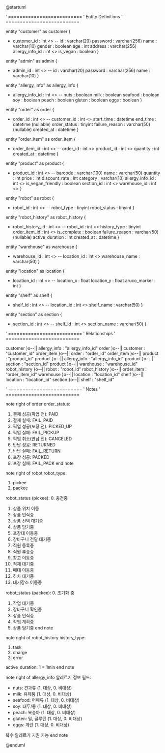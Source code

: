 @startuml

' ==========================
'  Entity Definitions
' ==========================

entity "customer" as customer {
  * customer_id : int <<PK>>
  --
  id : varchar(20)
  password : varchar(256)
  name : varchar(10)
  gender : boolean
  age : int
  address : varchar(256)
  allergy_info_id : int <<FK>>
  is_vegan : boolean
}

entity "admin" as admin {
  * admin_id : int <<PK>>
  --
  id : varchar(20)
  password : varchar(256)
  name : varchar(10)
}

entity "allergy_info" as allergy_info {
  * allergy_info_id : int <<PK>>
  --
  nuts : boolean
  milk : boolean
  seafood : boolean
  soy : boolean
  peach : boolean
  gluten : boolean
  eggs : boolean
}

entity "order" as order {
  * order_id : int <<PK>>
  --
  customer_id : int <<FK>>
  start_time : datetime
  end_time : datetime (nullable)
  order_status : tinyint
  failure_reason : varchar(50) (nullable)
  created_at : datetime
}

entity "order_item" as order_item {
  * order_item_id : int <<PK>>
  --
  order_id : int <<FK>>
  product_id : int <<FK>>
  quantity : int
  created_at : datetime
}

entity "product" as product {
  * product_id : int <<PK>>
  --
  barcode : varchar(100)
  name : varchar(50)
  quantity : int
  price : int
  discount_rate : int
  category : varchar(10)
  allergy_info_id : int <<FK>>
  is_vegan_friendly : boolean
  section_id : int <<FK>>
  warehouse_id : int <<FK>>
}

entity "robot" as robot {
  * robot_id : int <<PK>>
  --
  robot_type : tinyint
  robot_status : tinyint
}

entity "robot_history" as robot_history {
  * robot_history_id : int <<PK>>
  --
  robot_id : int <<FK>>
  history_type : tinyint
  order_item_id : int <<FK>>
  is_complete : boolean
  failure_reason : varchar(50) (nullable)
  active_duration : int
  created_at : datetime
}

entity "warehouse" as warehouse {
  * warehouse_id : int <<PK>>
  --
  location_id : int <<FK>>
  warehouse_name : varchar(50)
}

entity "location" as location {
  * location_id : int <<PK>>
  --
  location_x : float
  location_y : float
  aruco_marker : int
}

entity "shelf" as shelf {
  * shelf_id : int <<PK>>
  --
  location_id : int <<FK>>
  shelf_name : varchar(50)
}

entity "section" as section {
  * section_id : int <<PK>>
  --
  shelf_id : int <<FK>>
  section_name : varchar(50)
}

' ==========================
'  Relationships
' ==========================

customer }o--|| allergy_info : "allergy_info_id"
order }o--|| customer : "customer_id"
order_item }o--|| order : "order_id"
order_item }o--|| product : "product_id"
product }o--|| allergy_info : "allergy_info_id"
product }o--|| section : "section_id"
product }o--|| warehouse : "warehouse_id"
robot_history }o--|| robot : "robot_id"
robot_history }o--|| order_item : "order_item_id"
warehouse }o--|| location : "location_id"
shelf }o--|| location : "location_id"
section }o--|| shelf : "shelf_id"

' ==========================
'  Notes
' ==========================

note right of order
  order_status:
  1. 결제 성공(픽업 전): PAID
  2. 결제 실패: FAIL_PAID
  3. 픽업 성공(포장 전): PICKED_UP
  4. 픽업 실패: FAIL_PICKUP
  5. 픽업 취소(반납 전): CANCELED
  6. 반납 성공: RETURNED
  7. 반납 실패: FAIL_RETURN
  8. 포장 성공: PACKED
  9. 포장 실패: FAIL_PACK
end note

note right of robot
  robot_type:
  1. pickee
  2. packee

  robot_status (pickee):
  0. 충전중
  1. 상품 위치 이동
  2. 상품 인식중
  3. 상품 선택 대기중
  4. 상품 담기중
  5. 포장대 이동중
  6. 장바구니 전달 대기중
  7. 직원 등록중
  8. 직원 추종중
  9. 창고 이동중
  10. 적재 대기중
  11. 매대 이동중
  12. 하차 대기중
  13. 대기장소 이동중

  robot_status (packee):
  0. 초기화 중
  1. 작업 대기중
  2. 장바구니 확인중
  3. 상품 인식중
  4. 작업 계획중
  5. 상품 담기중
end note

note right of robot_history
  history_type:
  1. task
  3. charge
  5. error

  active_duration:
  1 = 1min
end note

note right of allergy_info
  알레르기 정보 필드:
  - nuts: 견과류 (1. 대상, 0. 비대상)
  - milk: 유제품 (1. 대상, 0. 비대상)
  - seafood: 어패류 (1. 대상, 0. 비대상)
  - soy: 대두/콩 (1. 대상, 0. 비대상)
  - peach: 복숭아 (1. 대상, 0. 비대상)
  - gluten: 밀, 글루텐 (1. 대상, 0. 비대상)
  - eggs: 계란 (1. 대상, 0. 비대상)
  
  복수 알레르기 지원 가능
end note

@enduml
